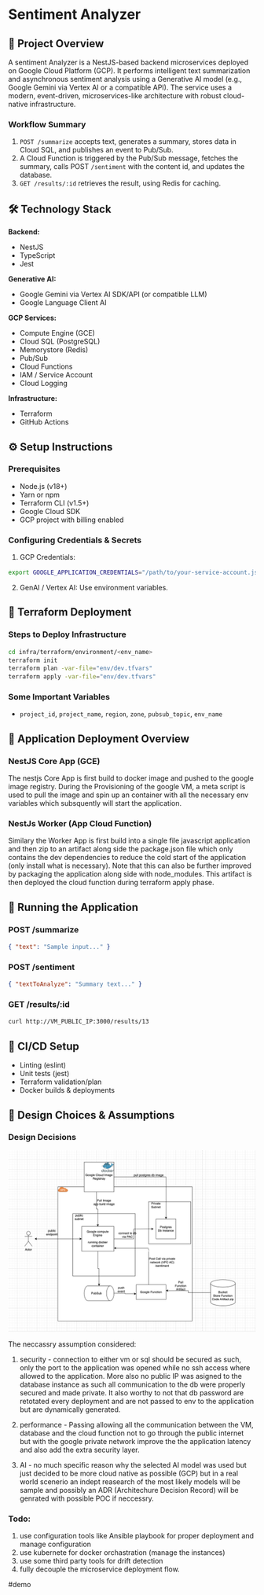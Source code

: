 
Sentiment Analyzer
======================

🧠 Project Overview
-------------------
A sentiment Analyzer is a NestJS-based backend microservices deployed on Google Cloud Platform (GCP). It performs intelligent text summarization and asynchronous sentiment analysis using a Generative AI model (e.g., Google Gemini via Vertex AI or a compatible API). The service uses a modern, event-driven, microservices-like architecture with robust cloud-native infrastructure.

### Workflow Summary
1. `POST /summarize` accepts text, generates a summary, stores data in Cloud SQL, and publishes an event to Pub/Sub.
2. A Cloud Function is triggered by the Pub/Sub message, fetches the summary, calls POST `/sentiment`  with the content id, and updates the database.
3. `GET /results/:id` retrieves the result, using Redis for caching.

🛠️ Technology Stack
-------------------
**Backend:**
- NestJS
- TypeScript
- Jest

**Generative AI:**
- Google Gemini via Vertex AI SDK/API (or compatible LLM)
- Google Language  Client AI

**GCP Services:**
- Compute Engine (GCE)
- Cloud SQL (PostgreSQL)
- Memorystore (Redis)
- Pub/Sub
- Cloud Functions
- IAM / Service Account
- Cloud Logging

**Infrastructure:**
- Terraform
- GitHub Actions

⚙️ Setup Instructions
---------------------
### Prerequisites
- Node.js (v18+)
- Yarn or npm
- Terraform CLI (v1.5+)
- Google Cloud SDK
- GCP project with billing enabled

### Configuring Credentials & Secrets
1. GCP Credentials:
```bash
export GOOGLE_APPLICATION_CREDENTIALS="/path/to/your-service-account.json"
```

2. GenAI / Vertex AI:
Use environment variables.

🧱 Terraform Deployment
------------------------
### Steps to Deploy Infrastructure
```bash
cd infra/terraform/environment/<env_name>
terraform init
terraform plan -var-file="env/dev.tfvars"
terraform apply -var-file="env/dev.tfvars"
```

### Some Important Variables
- `project_id`, `project_name`, `region`, `zone`, `pubsub_topic`, `env_name`

🚀 Application Deployment Overview
-------------------------
### NestJS Core App (GCE)
The nestjs Core App is first build to docker image and pushed to the google image registry. During the Provisioning of the google VM, a meta script is used to pull the image and spin up an container with all the necessary env variables which subsquently will start the application.

### NestJs Worker (App Cloud Function)
Similary the Worker App is first build into a single file javascript application and then zip to an artifact along side the package.json file which only contains the dev dependencies to reduce the cold start of the application (only install what is necessary). Note that this can also be further improved by packaging the application along side with node_modules. This artifact is then deployed the cloud function during terraform apply phase. 

🔄 Running the Application
--------------------------
### POST /summarize
```json
{ "text": "Sample input..." }
```

### POST /sentiment
```json
{ "textToAnalyze": "Summary text..." }
```

### GET /results/:id
```bash
curl http://VM_PUBLIC_IP:3000/results/13
```

🔁 CI/CD Setup
--------------
- Linting (eslint)
- Unit tests (jest)
- Terraform validation/plan
- Docker builds & deployments

🧠 Design Choices & Assumptions
-------------------------------
### Design Decisions
<img src="img/Screenshot 2025-05-19 at 01.17.14.png"/>

The neccassry assumption considered:
1. security - connection to either vm or sql should be secured as such, only the port to the application was opened while no ssh access where allowed to the application. More also no public IP was asigned to the database instance as such all communication to the db were properly secured and made private. It also worthy to not that db password are retotated every deployment and are not passed to env to the application but are dynamically generated.

2. performance - Passing allowing all the communication between the VM, database and the cloud function not to go through the public internet but with the google private network improve the the application latency and also add the extra security layer. 

3. AI -  no much specific reason why the selected AI model was used but just decided to be more cloud native as possible (GCP) but in a real world scenerio an indept reasearch of the most likely models will be sample and possibly an ADR (Architechure Decision Record) will be genrated with possible POC if neccessry.


### Todo:
1. use configuration tools like Ansible playbook for proper deployment and manage configuration
2. use kubernete for docker orchastration (manage the instances)
3. use some third party tools for drift detection
4. fully decouple the microservice deployment flow.

#demo
